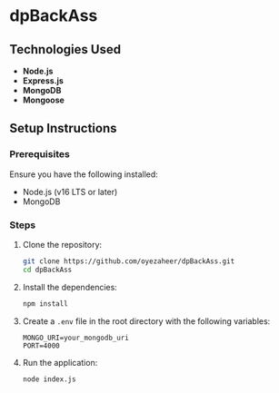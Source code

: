 # dpBackAss


## Technologies Used

- **Node.js**
- **Express.js**
- **MongoDB**
- **Mongoose**

## Setup Instructions

### Prerequisites

Ensure you have the following installed:

- Node.js (v16 LTS or later)
- MongoDB

### Steps

1. Clone the repository:
   ```bash
   git clone https://github.com/oyezaheer/dpBackAss.git
   cd dpBackAss
2. Install the dependencies:
    ```bash
    npm install

3. Create a `.env` file in the root directory with the following variables:
   ```plaintext
   MONGO_URI=your_mongodb_uri
   PORT=4000

4. Run the application:
    ```bash
    node index.js
